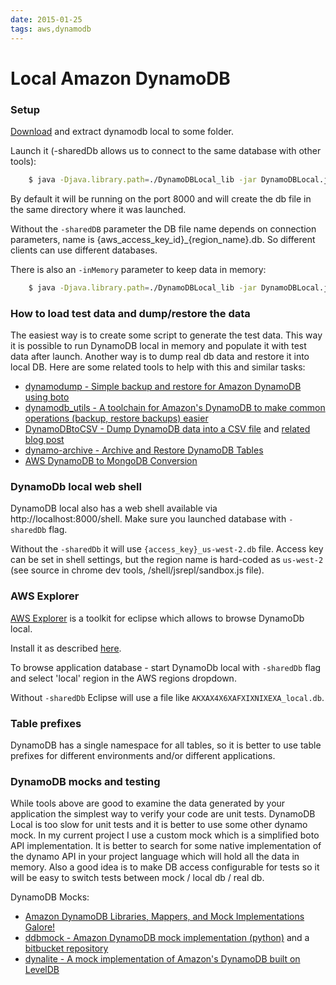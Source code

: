```yaml
---
date: 2015-01-25
tags: aws,dynamodb
---
```

Local Amazon DynamoDB
=======================================

### Setup

[Download](http://docs.aws.amazon.com/amazondynamodb/latest/developerguide/Tools.DynamoDBLocal.html) and extract dynamodb local to some folder.

Launch it (-sharedDb allows us to connect to the same database with other tools):

```bash
    $ java -Djava.library.path=./DynamoDBLocal_lib -jar DynamoDBLocal.jar -sharedDb
```

By default it will be running on the port 8000 and will create the db file in the same directory where it was launched.
<!-- more -->

Without the `-sharedDB` parameter the DB file name depends on connection parameters, name is {aws_access_key_id}_{region_name}.db.
So different clients can use different databases.

There is also an `-inMemory` parameter to keep data in memory:

```bash
    $ java -Djava.library.path=./DynamoDBLocal_lib -jar DynamoDBLocal.jar - inMemory -sharedDb
```

### How to load test data and dump/restore the data
The easiest way is to create some script to generate the test data.
This way it is possible to run DynamoDB local in memory and populate it with test data after launch.
Another way is to dump real db data and restore it into local DB. Here are some related tools to help with this and similar tasks:

* [dynamodump - Simple backup and restore for Amazon DynamoDB using boto](https://github.com/bchew/dynamodump)
* [dynamodb_utils - A toolchain for Amazon's DynamoDB to make common operations (backup, restore backups) easier](https://github.com/adamchainz/dynamodb_utils)
* [DynamoDBtoCSV - Dump DynamoDB data into a CSV file](https://github.com/edasque/DynamoDBtoCSV) and [related blog post](http://www.frenchguys.com/wordpress/exporting-dynamodb-data-to-csv/)
* [dynamo-archive - Archive and Restore DynamoDB Tables](https://github.com/yegor256/dynamo-archive)
* [AWS DynamoDB to MongoDB Conversion](https://github.com/JasonGhent/AWS-DynamoDB-to-MongoDB)

### DynamoDb local web shell

DynamoDB local also has a web shell available via http://localhost:8000/shell.
Make sure you launched database with `-sharedDb` flag.

Without the `-sharedDb` it will use `{access_key}_us-west-2.db` file.
Access key can be set in shell settings, but the region name is hard-coded as `us-west-2` (see source in chrome dev tools, /shell/jsrepl/sandbox.js file).

### AWS Explorer

[AWS Explorer](http://docs.aws.amazon.com/AWSToolkitEclipse/latest/GettingStartedGuide/Welcome.html) is a toolkit for eclipse which allows to browse DynamoDb local.

Install it as described [here](http://docs.aws.amazon.com/AWSToolkitEclipse/latest/GettingStartedGuide/tke_setup_install.html).

To browse application database - start DynamoDb local with `-sharedDb` flag and select 'local' region in the AWS regions dropdown.

Without `-sharedDb` Eclipse will use a file like `AKXAX4X6XAFXIXNIXEXA_local.db`.

### Table prefixes

DynamoDB has a single namespace for all tables, so it is better to use table prefixes for different environments and/or different applications.

### DynamoDB mocks and testing

While tools above are good to examine the data generated by your application the simplest way to verify your code are unit tests.
DynamoDB Local is too slow for unit tests and it is better to use some other dynamo mock. In my current project I use a custom mock which is a simplified boto API implementation. It is better to search for some native implementation of the dynamo API in your project language which will hold all the data in memory.
Also a good idea is to make DB access configurable for tests so it will be easy to switch tests between mock / local db / real db.

DynamoDB Mocks:

* [Amazon DynamoDB Libraries, Mappers, and Mock Implementations Galore!](http://aws.amazon.com/blogs/aws/amazon-dynamodb-libraries-mappers-and-mock-implementations-galore/)
* [ddbmock - Amazon DynamoDB mock implementation (python)](https://pypi.python.org/pypi/ddbmock) and a [bitbucket repository](https://bitbucket.org/Ludia/dynamodb-mock/overview)
* [dynalite - A mock implementation of Amazon's DynamoDB built on LevelDB](https://github.com/mhart/dynalite)

